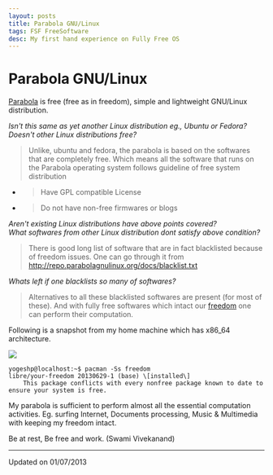 ```yaml
---
layout: posts
title: Parabola GNU/Linux
tags: FSF FreeSoftware
desc: My first hand experience on Fully Free OS
---
```


# Parabola GNU/Linux 

[Parabola](https://parabolagnulinux.org/) is free (free as in freedom), simple
and lightweight GNU/Linux distribution.
  
_Isn't this same as yet another Linux distribution eg., Ubuntu or Fedora?_  
_Doesn't other Linux distributions free?_  
  

> Unlike, ubuntu and fedora, the parabola is based on the softwares that are
completely free. Which means all the software that runs on the Parabola
operating system follows guideline of free system distribution

*   > Have GPL compatible License

*   > Do not have non-free firmwares or blogs
    
_Aren't existing Linux distributions have above points covered?_  
_What softwares from other Linux distribution dont satisfy above condition?_  
  

> There is good long list of software that are in fact blacklisted because of
freedom issues. One can go through it from 
http://repo.parabolagnulinux.org/docs/blacklist.txt

  
_Whats left if one blacklists so many of softwares?_  
  

> Alternatives to all these blacklisted softwares are present (for most of
these). And with fully free softwares which intact our
[freedom](https://www.gnu.org/philosophy/free-sw) one can perform their
computation.

  
Following is a snapshot from my home machine which has x86\_64 architecture.
  

[![](http://3.bp.blogspot.com/-2MfEY9IOFqA/UdF2cqD1xYI/AAAAAAAABPE/Fl0SHTJzOao/s320/shot-2013-07-01_16-51-25.jpg)](http://3.bp.blogspot.com/-2MfEY9IOFqA/UdF2cqD1xYI/AAAAAAAABPE/Fl0SHTJzOao/s1366/shot-2013-07-01_16-51-25.jpg)


```
yogeshp@localhost:~$ pacman -Ss freedom  
libre/your-freedom 20130629-1 (base) \[installed\]  
    This package conflicts with every nonfree package known to date to ensure your system is free.  
```
  
My parabola is sufficient to perform almost all the essential computation
activities. Eg. surfing Internet, Documents processing, Music & Multimedia with
keeping my freedom intact.
  
Be at rest, Be free and work. (Swami Vivekanand)

---
Updated on 01/07/2013
